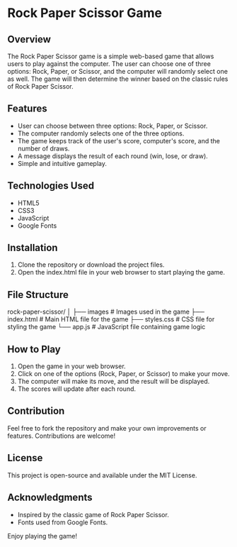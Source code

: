 
# Rock Paper Scissor Game

## Overview

The Rock Paper Scissor game is a simple web-based game that allows users to play against the computer. The user can choose one of three options: Rock, Paper, or Scissor, and the computer will randomly select one as well. The game will then determine the winner based on the classic rules of Rock Paper Scissor.

## Features

- User can choose between three options: Rock, Paper, or Scissor.
- The computer randomly selects one of the three options.
- The game keeps track of the user's score, computer's score, and the number of draws.
- A message displays the result of each round (win, lose, or draw).
- Simple and intuitive gameplay.

## Technologies Used

- HTML5
- CSS3
- JavaScript
- Google Fonts

## Installation

1. Clone the repository or download the project files.
2. Open the index.html file in your web browser to start playing the game.

## File Structure

rock-paper-scissor/
│
├── images            # Images used in the game
├── index.html        # Main HTML file for the game
├── styles.css        # CSS file for styling the game
└── app.js            # JavaScript file containing game logic

## How to Play

1. Open the game in your web browser.
2. Click on one of the options (Rock, Paper, or Scissor) to make your move.
3. The computer will make its move, and the result will be displayed.
4. The scores will update after each round.

## Contribution

Feel free to fork the repository and make your own improvements or features. Contributions are welcome!

## License

This project is open-source and available under the MIT License.

## Acknowledgments

- Inspired by the classic game of Rock Paper Scissor.
- Fonts used from Google Fonts.

Enjoy playing the game!
